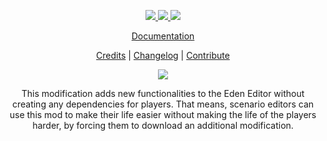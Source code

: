 <p align="center">
    <a href="https://github.com/RevoArma3/3den-Enhanced">
        <img src="https://img.shields.io/github/repo-size/RevoArma3/3den-Enhanced.svg?label=Repo%20Size&style=flat-square">
    </a>
    <a href="https://github.com/RevoArma3/3den-Enhanced/pulse">
        <img src="https://img.shields.io/github/commit-activity/m/RevoArma3/3den-Enhanced.svg?label=Commit%20Activity&style=flat-square">
    </a>
        <a href="https://steamcommunity.com/sharedfiles/filedetails/?id=623475643">
        <img src="https://img.shields.io/steam/subscriptions/623475643.svg?color=darkgreen&label=Steam%20Subscriptions&style=flat-square">
    </a>
</p>
<p align="center">
    <a href="https://github.com/R3voA3/3den-Enhanced/wiki/">Documentation</a>
</p>

<p align="center">
    <a href="https://github.com/R3voA3/3den-Enhanced/blob/master/CONTRIBUTORS.md">Credits</a> |
    <a href="https://github.com/R3voA3/3den-Enhanced/blob/master/CHANGELOG.md">Changelog</a> |
    <a href="https://github.com/R3voA3/3den-Enhanced/blob/master/CONTRIBUTING.md">Contribute</a>
</p>

<p align="center">
    <img src="https://github.com/R3voA3/3den-Enhanced/blob/master/images/wikilogo.png">
</p>

<p align="center">
This modification adds new functionalities to the Eden Editor without creating any dependencies for players. That means, scenario editors can use this mod to make their life easier without making the life of the players harder, by forcing them to download an additional modification.
</p>